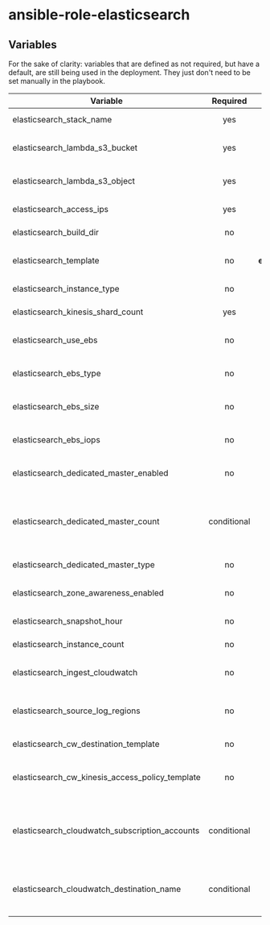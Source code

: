 # ansible-role-elasticsearch

## Variables

For the sake of clarity: variables that are defined as not required, but have a default, are still being used in the deployment. They just don't need to be set manually in the playbook. 

| Variable        | Required           | Default  | Description |
| ------------- |:-------------:| -----:| -------------------------------------------------------------------------:|
| elasticsearch_stack_name | yes | | Name of the ElasticSearch CloudFormation stack |
| elasticsearch_lambda_s3_bucket | yes | | Bucket of the lambda function code that processes the log data from kinesis |
| elasticsearch_lambda_s3_object | yes | | Object of the lambda function code that processes the log data from kinesis |
| elasticsearch_access_ips | yes | | list of IPs to allow into elasticsearch  |
| elasticsearch_build_dir | no | build (relative path) | Where artifacts generated by the playbook should go | 
| elasticsearch_template | no | <strong>elasticsearch_build_path</strong>/<strong>elasticsearch_stack_name</strong>.json | Destination for the rendered ElasticSearch CloudFormation template |
| elasticsearch_instance_type | no | m3.medium.elasticsearch | The instance type of the ElasticSearch cluster nodes |
| elasticsearch_kinesis_shard_count | yes | | Number of shards to use with the Kinesis stream |
| elasticsearch_use_ebs | no | false | Whether or not to use EBS volumes for data persistence on the cluster nodes |
| elasticsearch_ebs_type | no | "gp2" | If EBS volumes are used for data persistence on the cluster nodes, the type of volume to use | 
| elasticsearch_ebs_size | no | 0 | If EBS volumes are used for data persistence on the cluster nodes, the size (in GB) of volume to use | 
| elasticsearch_ebs_iops | no | | If provisioned IOPS are required on the EBS volumes, the IOPS requirement |
| elasticsearch_dedicated_master_enabled | no | false |  Whether to use dedicated master nodes for the ElasticSearch cluster |
| elasticsearch_dedicated_master_count | conditional | 0 | Number of dedicated master nodes for the cluster. Note: although there is a default of 0, this value is not valid. If using dedicated masters, this value must be set to something > 0 |
| elasticsearch_dedicated_master_type | no | m3.medium.elasticsearch | Instance type of dedicated master nodes |
| elasticsearch_zone_awareness_enabled | no | false | Whether nodes should be distributed accross availability zones |
| elasticsearch_snapshot_hour | no | 0 | The hour in which to take the daily snapshot |
| elasticsearch_instance_count | no | 3 | The number of nodes to use in the cluster |
| elasticsearch_ingest_cloudwatch | no | false | Whether or not to create a CloudWatch log destination for use with the Kinesis stream |
| elasticsearch_source_log_regions | no | | list of regions from which to allow CloudWatch logs if <strong>elasticsearch_ingest_cloudwatch</strong> is enabled |
| elasticsearch_cw_destination_template | no | <strong>elasticsearch_build_path</strong>/kinesis-log-destination-<strong>elasticsearch_stack_name</strong>.json | Destination for the rendered log destination template |
| elasticsearch_cw_kinesis_access_policy_template | no | <strong>elasticsearch_build_path</strong>/<strong>elasticsearch_stack_name</strong>-kinesis-role.json  | Destination for the rendered template for the policy to allow CloudWatch access to the Kinesis stream |
| elasticsearch_cloudwatch_subscription_accounts | conditional | | Required if <strong>elasticsearch_ingest_cloudwatch</strong> is set to "true". Account number of accounts that should be able to subscribe to the CloudWatch destination |
| elasticsearch_cloudwatch_destination_name | conditional | | Required if <strong>elasticsearch_ingest_cloudwatch</strong> is set to "true". Name of the CloudWatch destination to be created. |
